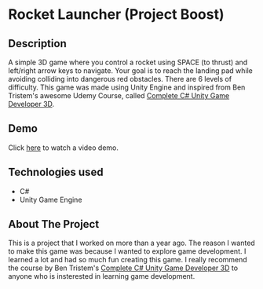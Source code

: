 # Rocket Launcher (Project Boost)

## Description

A simple 3D game where you control a rocket using SPACE (to thrust) and left/right arrow keys to navigate. Your goal is to reach the landing pad while avoiding colliding into dangerous red obstacles. There are 6 levels of difficulty. This game was made using Unity Engine and inspired from Ben Tristem's awesome Udemy Course, called [Complete C# Unity Game Developer 3D](https://www.udemy.com/share/101WeyAkYddltSQXo=/).

## Demo

Click [here](https://youtu.be/EDDVn6_QHw8) to watch a video demo.  

## Technologies used
  - C#
  - Unity Game Engine
  
## About The Project
This is a project that I worked on more than a year ago. The reason I wanted to make this game was because I wanted to explore game development. I learned a lot and had so much fun creating this game. I really recommend the course by Ben Tristem's [Complete C# Unity Game Developer 3D](https://www.udemy.com/share/101WeyAkYddltSQXo=/) to anyone who is insterested in learning game development.
